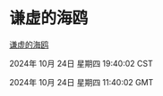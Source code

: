 # 谦虚的海鸥
[谦虚的海鸥](http://219.139.199.238:56308/qxdho/course/base/hotlink/index.php)

2024年 10月 24日 星期四 19:40:02 CST

2024年 10月 24日 星期四 11:40:02 GMT
